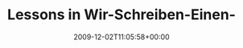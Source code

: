 ---
retweeted: false
source: <a href="http://twitter.com" rel="nofollow">Twitter Web Client</a>
entities:
  hashtags: []
  symbols: []
  user_mentions: []
  urls: []
display_text_range:
- '0'
- '71'
favorite_count: '0'
id_str: '6266264678'
truncated: false
retweet_count: '0'
id: '6266264678'
created_at: Wed Dec 02 11:05:58 +0000 2009
favorited: false
full_text: 'Lessons in Wir-Schreiben-Einen-Ohwurm: Alexisonfire - Sons of Privilege'
lang: de
tags:
- pesos:twitter
date: '2009-12-02T11:05:58+00:00'
src: https://twitter.com/bascht/status/6266264678
original_url: https://twitter.com/bascht/status/6266264678
type: twitter_tweet
text: 'Lessons in Wir-Schreiben-Einen-Ohwurm: Alexisonfire - Sons of Privilege'
title: Lessons in Wir-Schreiben-Einen-

---